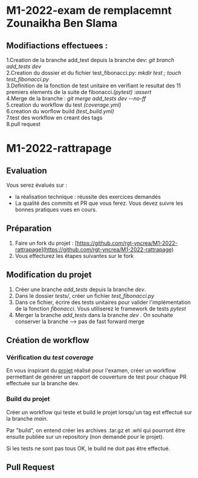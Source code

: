 
# M1-2022-exam de remplacemnt  Zounaikha Ben Slama  
## Modifiactions effectuees :
1.Creation de la branche add_test depuis la branche dev: *git branch add_tests dev*  
2.Creation du dossier et du fichier test_fibonacci.py: *mkdir test ; touch test_fibonacci.py*  
3.Definition de la fonction de test unitaire en verifiant le resultat des 11 premiers elements de la suite de fibonacci.*(pytest) :assert*   
4.Merge de la branche :  *git merge add_tests dev --no-ff*  
5.creation du workflow du test *(coverage.yml)*  
6.creation du worflow build *(test_build.yml)*  
7.test des workflow en creant des tags   
8.pull request

# M1-2022-rattrapage
## Evaluation

Vous serez évalués sur :
 * la réalisation technique : réussite des exercices demandés
 * La qualité des commits et PR que vous ferez. Vous devez suivre les bonnes pratiques vues en cours.

## Préparation
1. Faire un fork du projet : [https://github.com/rgt-yncrea/M1-2022-rattrapage](https://github.com/rgt-yncrea/M1-2022-rattrapage)
2. Vous effecturez les étapes suivantes sur le fork

## Modification du projet
1. Créer une branche _add_tests_ depuis la branche _dev_.
2. Dans le dossier _tests/_, créer un fichier _test_fibonacci.py_
3. Dans ce fichier, écrire des tests unitaires pour valider l'implémentation de la fonction _fibonacci_.
Vous utiliserez le framework de tests _pytest_
4. Merger la branche _add_tests_ dans la branche _dev_ . On souhaite conserver la branche --> pas de fast forward merge

## Création de workflow
### Vérification du _test coverage_
En vous inspirant du [projet](https://github.com/rgt-yncrea/M1-2022-git-workflow/) 
réalisé pour l'examen, créer un workflow permettant de générer un rapport de couverture de test pour chaque PR 
effectuée sur la branche dev.

### Build du projet 
Créer un workflow qui teste et build le projet lorsqu'un tag est effectué sur la branche _main_.

Par "build", on entend créer les archives .tar.gz et .whl qui pourront être ensuite publiée sur un repository (non demandé pour le projet).

Si les tests ne sont pas tous OK, le build ne doit pas être effectué.

## Pull Request


